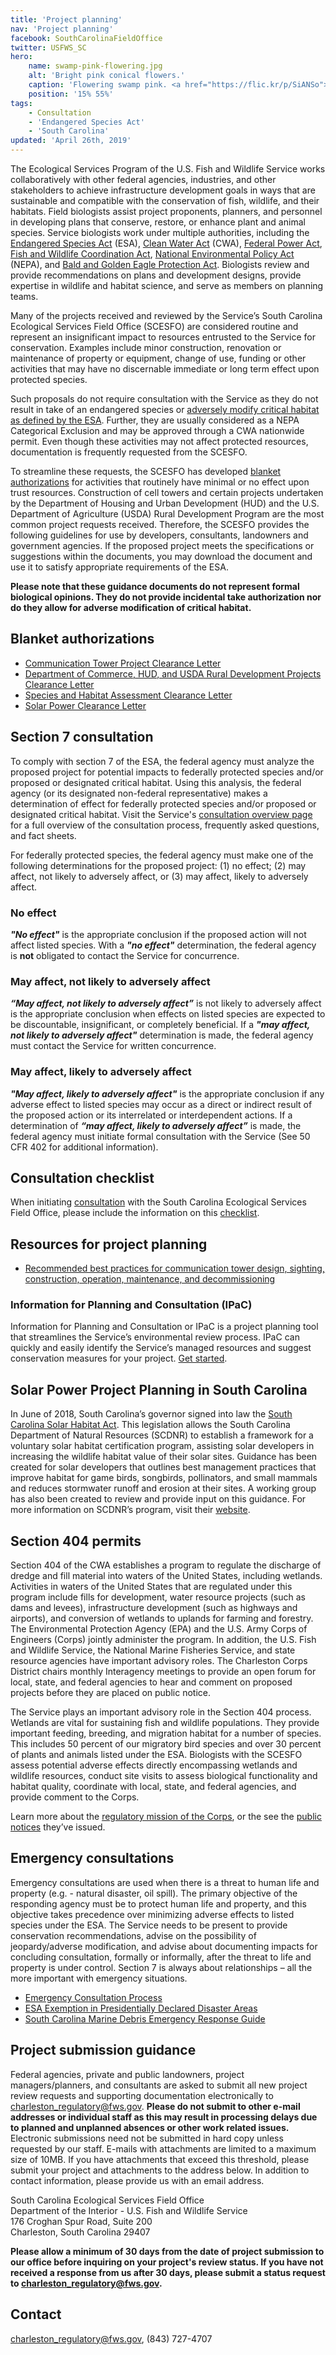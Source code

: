 ```yaml
---
title: 'Project planning'
nav: 'Project planning'
facebook: SouthCarolinaFieldOffice
twitter: USFWS_SC
hero:
    name: swamp-pink-flowering.jpg
    alt: 'Bright pink conical flowers.'
    caption: 'Flowering swamp pink. <a href="https://flic.kr/p/SiANSo">Photo</a> by <a href="https://www.flickr.com/photos/blumenbiene/">Maja Dumat</a>, <a href="https://creativecommons.org/licenses/by/2.0/">CC BY 2.0</a>.'
    position: '15% 55%'
tags:
    - Consultation
    - 'Endangered Species Act'
    - 'South Carolina'
updated: 'April 26th, 2019'
---
```


The Ecological Services Program of the U.S. Fish and Wildlife Service works collaboratively with other federal agencies, industries, and other stakeholders to achieve infrastructure development goals in ways that are sustainable and compatible with the conservation of fish, wildlife, and their habitats. Field biologists assist project proponents, planners, and personnel in developing plans that conserve, restore, or enhance plant and animal species. Service biologists work under multiple authorities, including the [Endangered Species Act](https://www.fws.gov/endangered/esa-library/pdf/ESAall.pdf) (ESA), [Clean Water Act](https://www.fws.gov/laws/lawsdigest/FWATRPO.HTML) (CWA), [Federal Power Act](https://www.fws.gov/laws/lawsdigest/FEDPOWR.HTML), [Fish and Wildlife Coordination Act](https://www.fws.gov/laws/lawsdigest/FWCOORD.HTML), [National Environmental Policy Act](https://www.fws.gov/r9esnepa/RelatedLegislativeAuthorities/nepa1969.PDF) (NEPA), and [Bald and Golden Eagle Protection Act](https://www.fws.gov/laws/lawsdigest/BALDEGL.HTML). Biologists review and provide recommendations on plans and development designs, provide expertise in wildlife and habitat science, and serve as members on planning teams.

Many of the projects received and reviewed by the Service’s South Carolina Ecological Services Field Office (SCESFO) are considered routine and represent an insignificant impact to resources entrusted to the Service for conservation. Examples include minor construction, renovation or maintenance of property or equipment, change of use, funding or other activities that may have no discernable immediate or long term effect upon protected species.

Such proposals do not require consultation with the Service as they do not result in take of an endangered species or [adversely modify critical habitat as defined by the ESA](https://www.fws.gov/endangered/improving_ESA/AM.html). Further, they are usually considered as a NEPA Categorical Exclusion and may be approved through a CWA nationwide permit. Even though these activities may not affect protected resources, documentation is frequently requested from the SCESFO.

To streamline these requests, the SCESFO has developed [blanket authorizations](#blanket-authorizations-section) for activities that routinely have minimal or no effect upon trust resources. Construction of cell towers and certain projects undertaken by the Department of Housing and Urban Development (HUD) and the U.S. Department of Agriculture (USDA) Rural Development Program are the most common project requests received. Therefore, the SCESFO provides the following guidelines for use by developers, consultants, landowners and government agencies. If the proposed project meets the specifications or suggestions within the documents, you may download the document and use it to satisfy appropriate requirements of the ESA.

**Please note that these guidance documents do not represent formal biological opinions. They do not provide incidental take authorization nor do they allow for adverse modification of critical habitat.**

## Blanket authorizations

- [Communication Tower Project Clearance Letter](/pdf/letter/south-carolina-communication-tower-clearance.pdf)
- [Department of Commerce, HUD, and USDA Rural Development Projects Clearance Letter](/pdf/letter/south-carolina-clearance-to-proceeed-with-us-dept-of-commerce-us-dept-of-housing-and-urban-development-and-us-dept-of-agriculture-projects.pdf)
- [Species and Habitat Assessment Clearance Letter](/pdf/letter/south-carolina-clearance-for-species-and-habitat-assessments﻿.pdf)
- [Solar Power Clearance Letter](/pdf/letter/south-carolina-solar-power-clearance.pdf)

## Section 7 consultation

To comply with section 7 of the ESA, the federal agency must analyze the proposed project for potential impacts to federally protected species and/or proposed or designated critical habitat. Using this analysis, the federal agency (or its designated non-federal representative) makes a determination of effect for federally protected species and/or proposed or designated critical habitat. Visit the Service's [consultation overview page](https://www.fws.gov/endangered/what-we-do/consultations-overview.html) for a full overview of the consultation process, frequently asked questions, and fact sheets.

For federally protected species, the federal agency must make one of the following determinations for the proposed project: (1) no effect; (2) may affect, not likely to adversely affect, or (3) may affect, likely to adversely affect.

### No effect

***"No effect"*** is the appropriate conclusion if the proposed action will not affect listed species. With a ***"no effect"*** determination, the federal agency is **not** obligated to contact the Service for concurrence.

### May affect, not likely to adversely affect

***“May affect, not likely to adversely affect”*** is not likely to adversely affect is the appropriate conclusion when effects on listed species are expected to be discountable, insignificant, or completely beneficial. If a ***"may affect, not likely to adversely affect"*** determination is made, the federal agency must contact the Service for written concurrence.

### May affect, likely to adversely affect

***"May affect, likely to adversely affect"***  is the appropriate conclusion if any adverse effect to listed species may occur as a direct or indirect result of the proposed action or its interrelated or interdependent actions. If a determination of ***“may affect, likely to adversely affect”*** is made, the federal agency must initiate formal consultation with the Service (See 50 CFR 402 for additional information).

## Consultation checklist

When initiating [consultation](https://www.fws.gov/endangered/what-we-do/consultations-overview.html) with the South Carolina Ecological Services Field Office, please include the information on this [checklist](/pdf/checklist/south-carolina-esfo-section-7-checklist.pdf).

## Resources for project planning

- [Recommended best practices for communication tower design, sighting, construction, operation, maintenance, and decommissioning](https://www.fws.gov/migratorybirds/pdf/management/usfwscommtowerguidance.pdf)

### Information for Planning and Consultation (IPaC)

Information for Planning and Consultation or IPaC is a project planning tool that streamlines the Service’s environmental review process. IPaC can quickly and easily identify the Service’s managed resources and suggest conservation measures for your project. [Get started](https://ecos.fws.gov/ipac/).

## Solar Power Project Planning in South Carolina

In June of 2018, South Carolina’s governor signed into law the [South Carolina Solar Habitat Act](https://scstatehouse.gov/code/t50c004.php).  This legislation allows the South Carolina Department of Natural Resources (SCDNR) to establish a framework for a voluntary solar habitat certification program, assisting solar developers in increasing the wildlife habitat value of their solar sites.  Guidance has been created for solar developers that outlines best management practices that improve habitat for game birds, songbirds, pollinators, and small mammals and reduces stormwater runoff and erosion at their sites.  A working group has also been created to review and provide input on this guidance.  For more information on SCDNR’s program, visit their [website](http://www.dnr.sc.gov/solar/).

## Section 404 permits

Section 404 of the CWA establishes a program to regulate the discharge of dredge and fill material into waters of the United States, including wetlands. Activities in waters of the United States that are regulated under this program include fills for development, water resource projects (such as dams and levees), infrastructure development (such as highways and airports), and conversion of wetlands to uplands for farming and forestry.
The Environmental Protection Agency (EPA) and the U.S. Army Corps of Engineers (Corps) jointly administer the program. In addition, the U.S. Fish and Wildlife Service, the National Marine Fisheries Service, and state resource agencies have important advisory roles. The Charleston Corps District chairs monthly Interagency meetings to provide an open forum for local, state, and federal agencies to hear and comment on proposed projects before they are placed on public notice.

The Service plays an important advisory role in the Section 404 process. Wetlands are vital for sustaining fish and wildlife populations. They provide important feeding, breeding, and migration habitat for a number of species. This includes 50 percent of our migratory bird species and over 30 percent of plants and animals listed under the ESA. Biologists with the SCESFO assess potential adverse effects directly encompassing wetlands and wildlife resources, conduct site visits to assess biological functionality and habitat quality, coordinate with local, state, and federal agencies, and provide comment to the Corps.

Learn more about the [regulatory mission of the Corps](https://www.sac.usace.army.mil/Missions/Regulatory.aspx), or the see the [public notices](https://www.sac.usace.army.mil/Missions/Regulatory/Public-Notices/) they’ve issued.

## Emergency consultations

Emergency consultations are used when there is a threat to human life and property (e.g. - natural disaster, oil spill). The primary objective of the responding agency must be to protect human life and property, and this objective takes precedence over minimizing adverse effects to listed species under the ESA. The Service needs to be present to provide conservation recommendations, advise on the possibility of jeopardy/adverse modification, and advise about documenting impacts for concluding consultation, formally or informally, after the threat to life and property is under control. Section 7 is always about relationships – all the more important with emergency situations.

- [Emergency Consultation Process](/endangered-species-act/emergency-consultation/)
- [ESA Exemption in Presidentially Declared Disaster Areas](/pdf/guidelines/endangered-species-act-exemptions-for-disasters.pdf)
- [South Carolina Marine Debris Emergency Response Guide](https://marinedebris.noaa.gov/emergency-response-guide/south-carolina-marine-debris-emergency-response-guide)

## Project submission guidance

Federal agencies, private and public landowners, project managers/planners, and consultants are asked to submit all new project review requests and supporting documentation electronically to [charleston_regulatory@fws.gov](mailto:charleston_regulatory@fws.gov). **Please do not submit to other e-mail addresses or individual staff as this may result in processing delays due to planned and unplanned absences or other work related issues.** Electronic submissions need not be submitted in hard copy unless requested by our staff. E-mails with attachments are limited to a maximum size of 10MB.  If you have attachments that exceed this threshold, please submit your project and attachments to the address below.  In addition to contact information, please provide us with an email address.

South Carolina Ecological Services Field Office  
Department of the Interior - U.S. Fish and Wildlife Service  
176 Croghan Spur Road, Suite 200  
Charleston, South Carolina 29407  

**Please allow a minimum of 30 days from the date of project submission to our office before inquiring on your project's review status. If you have not received a response from us after 30 days, please submit a status request to [charleston_regulatory@fws.gov](mailto:charleston_regulatory@fws.gov).**

## Contact

[charleston_regulatory@fws.gov](mailto:charleston_regulatory@fws.gov), (843) 727-4707
